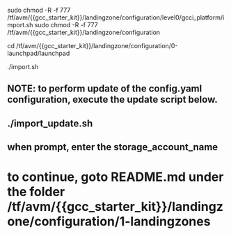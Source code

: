 sudo chmod -R -f 777 /tf/avm/{{gcc_starter_kit}}/landingzone/configuration/level0/gcci_platform/import.sh
sudo chmod -R -f 777 /tf/avm/{{gcc_starter_kit}}/landingzone/configuration

cd /tf/avm/{{gcc_starter_kit}}/landingzone/configuration/0-launchpad/launchpad

./import.sh

## NOTE: to perform update of the config.yaml configuration, execute the update script below.
## ./import_update.sh
## when prompt, enter the storage_account_name

# to continue, goto README.md under the folder /tf/avm/{{gcc_starter_kit}}/landingzone/configuration/1-landingzones
